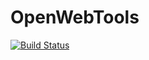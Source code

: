 # OpenWebTools
[![Build Status](https://travis-ci.org/MGMAdvance/OpenWebTools.svg?branch=master)](https://travis-ci.org/MGMAdvance/OpenWebTools)